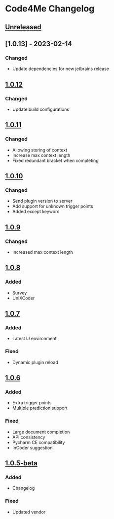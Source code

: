<!-- Keep a Changelog guide -> https://keepachangelog.com -->

# Code4Me Changelog

## [Unreleased]

## [1.0.13] - 2023-02-14

### Changed
- Update dependencies for new jetbrains release

## [1.0.12]

### Changed
- Update build configurations

## [1.0.11]

### Changed
- Allowing storing of context
- Increase max context length
- Fixed redundant bracket when completing

## [1.0.10]

### Changed
- Send plugin version to server
- Add support for unknown trigger points
- Added except keyword

## [1.0.9]

### Changed
- Increased max context length

## [1.0.8]

### Added
- Survey
- UniXCoder

## [1.0.7]

### Added
- Latest IJ environment

### Fixed
- Dynamic plugin reload

## [1.0.6]

### Added
- Extra trigger points
- Multiple prediction support

### Fixed
- Large document completion
- API consistency
- Pycharm CE compatibility
- InCoder suggestion

## [1.0.5-beta]

### Added
- Changelog

### Fixed
- Updated vendor

[Unreleased]: https://github.com/code4me-me/code4me/compare/vvalueof(GradlePropertyValueSource)...HEAD

[1.0.12]: https://github.com/code4me-me/code4me/compare/v1.0.11...v1.0.12

[1.0.11]: https://github.com/code4me-me/code4me/compare/v1.0.10...v1.0.11

[1.0.10]: https://github.com/code4me-me/code4me/compare/v1.0.9...v1.0.10

[1.0.9]: https://github.com/code4me-me/code4me/compare/v1.0.8...v1.0.9

[1.0.8]: https://github.com/code4me-me/code4me/compare/v1.0.7...v1.0.8

[1.0.7]: https://github.com/code4me-me/code4me/compare/v1.0.6...v1.0.7

[1.0.6]: https://github.com/code4me-me/code4me/compare/v1.0.5-beta...v1.0.6

[1.0.5-beta]: https://github.com/code4me-me/code4me/commits/v1.0.5-beta

[valueof(GradlePropertyValueSource)]: https://github.com/code4me-me/code4me/compare/v1.0.12...vvalueof(GradlePropertyValueSource)
